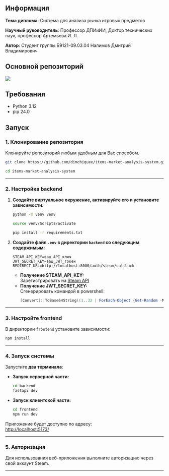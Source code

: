 ## Информация

**Тема диплома**: Система для анализа рынка игровых предметов

**Научный руководитель**: Профессор ДПИиИИ, Доктор технических наук, профессор Артемьева И. Л.

**Автор**: Студент группы Б9121-09.03.04 Налимов Дмитрий Владимирович

## Основной репозиторий

<div align="left" width="50%">
    <a href="https://github.com/dimchiquee/items-market-analysis-system" target="_blank">
        <img src="https://github-readme-stats.vercel.app/api/pin/?username=dimchiquee&repo=items-market-analysis-system&border_radius=10&theme=dark">
    </a>
</div>

## Требования

- Python 3.12
- pip 24.0

## Запуск
### 1. Клонирование репозитория
Клонируйте репозиторий любым удобным для Вас способом.
```bash
git clone https://github.com/dimchiquee/items-market-analysis-system.git
```
```bash
cd items-market-analysis-system
```

---

### 2. Настройка backend
1. **Создайте виртуальное окружение, активируйте его и установите зависимости:**
    ```bash
    python -m venv venv
    ```
    ```bash
    source venv/Scripts/activate
    ```
    ```bash
    pip install -r requirements.txt
    ```

2. **Создайте файл `.env` в директории `backend` со следующим содержимым:**

    ```
    STEAM_API_KEY=ваш_API_ключ
    JWT_SECRET_KEY=ваш_JWT_токен
    REDIRECT_URL=http://localhost:8000/auth/steam/callback
    ```

    - **Получение STEAM_API_KEY:**  
      Зарегистрировать на [Steam API](https://steamcommunity.com/dev/apikey)
    - **Получение JWT_SECRET_KEY:**  
      Сгенерировать командой в powershell:
      ```powershell
      [Convert]::ToBase64String((1..32 | ForEach-Object {Get-Random -Maximum 256}))
      ```

---

### 3. Настройте frontend

В директории `frontend` установите зависимости:

```bash
npm install
```

---

### 4. Запуск системы

Запустите **два терминала**:

- **Запуск серверной части:**
    ```bash
    cd backend
    fastapi dev
    ```
- **Запуск клиентской части:**
    ```bash
    cd frontend
    npm run dev
    ```

Приложение будет доступно по адресу:  
[http://localhost:5173/](http://localhost:5173/)

---

### 5. Авторизация

Для использования веб-приложения выполните авторизацию через свой аккаунт Steam.

---
